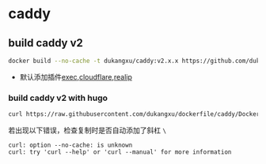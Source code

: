 # caddy 

## build caddy v2
```bash
docker build --no-cache -t dukangxu/caddy:v2.x.x https://github.com/dukangxu/dockerfile.git\#caddy
```

* 默认添加插件[exec](https://github.com/abiosoft/caddy-exec),[cloudflare](https://github.com/caddy-dns/cloudflare),[realip](https://github.com/kirsch33/realip)

### build caddy v2 with hugo
```bash
curl https://raw.githubusercontent.com/dukangxu/dockerfile/caddy/Dockerfile_hugo|docker build --no-cache -t dukangxu/caddy-hugo:v2.x.x -
```

若出现以下错误，检查复制时是否自动添加了斜杠 ```\```
```
curl: option --no-cache: is unknown
curl: try 'curl --help' or 'curl --manual' for more information
```